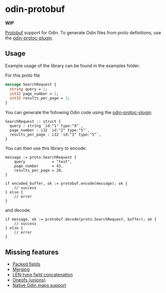 # odin-protobuf

**WIP**

[Protobuf](https://github.com/protocolbuffers/protobuf) support for Odin. To generate Odin files from proto definitions, use the [odin-protoc-plugin](https://github.com/lordhippo/odin-protoc-plugin).

## Usage
Example usage of the library can be found in the examples folder.

For this proto file
```proto
message SearchRequest {
  string query = 1;
  int32 page_number = 2;
  int32 results_per_page = 3;
}
```

You can generate the following Odin code using the [odin-protoc-plugin](https://github.com/lordhippo/odin-protoc-plugin)
```odin
SearchRequest :: struct {
  query : string `id:"1" type:"9"`,
  page_number : i32 `id:"2" type:"5"`,
  results_per_page : i32 `id:"3" type:"5"`,
}
```

You can then use this library to encode:

```odin
message := proto.SearchRequest {
	query            = "test",
	page_number      = 43,
	results_per_page = 20,
}

if encoded_buffer, ok := protobuf.encode(message); ok {
	// success
} else {
	// error
}
```

and decode:

```odin
if message, ok := protobuf.decode(proto.SearchRequest, buffer); ok {
	// success
} else {
	// error
}
```

## Missing features
- [Packed fields](https://github.com/lordhippo/odin-protobuf/issues/3)
- [Merging](https://github.com/lordhippo/odin-protobuf/issues/8)
- [LEN-type field concatenation](https://github.com/lordhippo/odin-protobuf/issues/2)
- [Oneofs (unions)](https://github.com/lordhippo/odin-protobuf/issues/6)
- [Native Odin maps support](https://github.com/lordhippo/odin-protobuf/issues/5)
